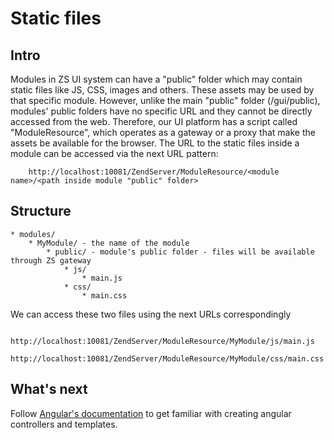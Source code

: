 # Static files

## Intro

Modules in ZS UI system can have a "public" folder which may contain static files like JS, CSS, images and others. These assets may be used by that specific module. However, unlike the main "public" folder (<ZS installation dir>/gui/public), modules' public folders have no specific URL and they cannot be directly accessed from the web. Therefore, our UI platform has a script called "ModuleResource", which operates as a gateway or a proxy that make the assets be available for the browser. The URL to the static files inside a module can be accessed via the next URL pattern:
```
    http://localhost:10081/ZendServer/ModuleResource/<module name>/<path inside module "public" folder>
```

## Structure

```
* modules/
    * MyModule/ - the name of the module
        * public/ - module's public folder - files will be available through ZS gateway
            * js/
                * main.js
            * css/
                * main.css
```

We can access these two files using the next URLs correspondingly
``` 
    http://localhost:10081/ZendServer/ModuleResource/MyModule/js/main.js
    http://localhost:10081/ZendServer/ModuleResource/MyModule/css/main.css
```

## What's next

Follow [Angular's documentation](client_side.md) to get familiar with creating angular controllers and templates.